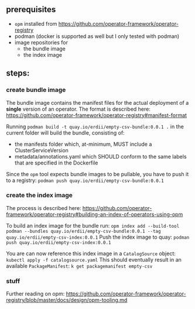 ## prerequisites
- `opm` installed from https://github.com/operator-framework/operator-registry
- podman (docker is supported as well but I only tested with podman)
- image repositories for
  - the bundle image
  - the index image

## steps:
### create bundle image
The bundle image contains the manifest files for the actual deployment of a __single__ version of an operator.
The format is described here: https://github.com/operator-framework/operator-registry#manifest-format

Running `podman build -t quay.io/erdii/empty-csv-bundle:0.0.1 .` in the current folder will build the bundle, consisting of:
- the manifests folder which, at-minimum, MUST include a ClusterServiceVersion
- metadata/annotations.yaml which SHOULD conform to the same labels that are specified in the Dockerfile

Since the `opm` tool expects bundle images to be pullable, you have to push it to a registry:
`podman push quay.io/erdii/empty-csv-bundle:0.0.1`

### create the index image
The process is described here: https://github.com/operator-framework/operator-registry#building-an-index-of-operators-using-opm

To build an index image for the bundle run: `opm index add --build-tool podman --bundles quay.io/erdii/empty-csv-bundle:0.0.1 --tag quay.io/erdii/empty-csv-index:0.0.1`
Push the index image to quay: `podman push quay.io/erdii/empty-csv-index:0.0.1`

You are can now reference this index image in a `CatalogSource` object: `kubectl apply -f catalogsource.yaml`
This should eventually result in an available `PackageManifest`: `k get packagemanifest empty-csv`

### stuff
Further reading on opm: https://github.com/operator-framework/operator-registry/blob/master/docs/design/opm-tooling.md
